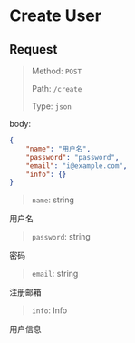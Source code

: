 # Create User

## Request

> Method: `POST`
>
> Path: `/create`
>
> Type: `json`

body:

```json
{
    "name": "用户名",
    "password": "password",
    "email": "i@example.com",
    "info": {}
}
```

> `name`: string

用户名

> `password`: string

密码

> `email`: string

注册邮箱

> `info`: Info

用户信息
